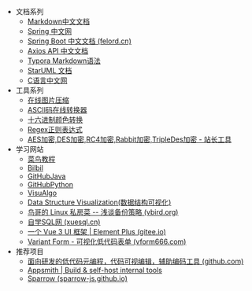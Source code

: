 <!-- _navbar.md -->

* 文档系列
  * [Markdown中文文档](https://markdown.com.cn/basic-syntax/paragraphs.html)
  * [Spring 中文网 ](https://springref.com/support)
  * [Spring Boot 中文文档 (felord.cn)](http://felord.cn/_doc/_springboot/2.1.5.RELEASE/_book/)
  * [Axios API 中文文档](https://www.axios-http.cn/docs/api_intro)
  * [Typora Markdown语法](https://support.typoraio.cn/zh/Markdown-Reference/)
  * [StarUML 文档](https://docs.staruml.io/)
  * [C语言中文网](http://c.biancheng.net/)
* 工具系列
  * [在线图片压缩](https://docsmall.com)
  * [ASCII码在线转换器](https://www.sojson.com/ascii.html)
  * [十六进制颜色转换](https://www.sioe.cn/yingyong/yanse-rgb-16/)
  * [Regex正则表达式](https://goregex.cn/)
  * [AES加密,DES加密,RC4加密,Rabbit加密,TripleDes加密 - 站长工具 ](http://tool.chinaz.com/tools/textencrypt.aspx)
* 学习网站
  * [菜鸟教程](https://www.runoob.com/)
  * [Bilbil](https://www.bilibili.com/)
  * [GitHubJava](https://github.com/topics/java)
  * [GitHubPython](https://github.com/topics/python)
  * [VisuAlgo](https://visualgo.net/zh)
  * [Data Structure Visualization(数据结构可视化)](https://www.cs.usfca.edu/~galles/visualization/Algorithms.html)
  * [鸟哥的 Linux 私房菜 -- 浅谈备份策略 (vbird.org)](http://cn.linux.vbird.org/linux_basic/linux_basic.php)
  * [自学SQL网 (xuesql.cn)](http://xuesql.cn/)
  * [一个 Vue 3 UI 框架 | Element Plus (gitee.io)](https://element-plus.gitee.io/zh-CN/)
  * [Variant Form - 可视化低代码表单 (vform666.com)](https://vform666.com/)
* 推荐项目
  * [ 面向研发的低代码元编程，代码可视编辑，辅助编码工具 (github.com)](https://github.com/imcuttle/mometa)
  * [Appsmith | Build & self-host internal tools](https://www.appsmith.com/)
  * [Sparrow (sparrow-js.github.io)](https://sparrow-js.github.io/sparrow-vue-site/)

